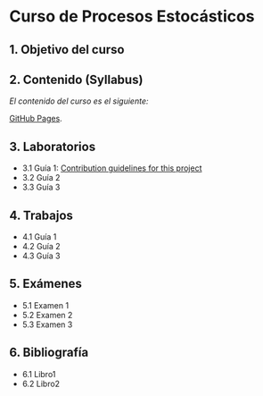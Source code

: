 # Curso de Procesos Estocásticos
## 1. Objetivo del curso
## 2. Contenido (Syllabus)
  
  *El contenido del curso es el siguiente:*
  
   [GitHub Pages](https://pages.github.com/).
  
   
## 3. Laboratorios
  * 3.1 Guía 1:  [Contribution guidelines for this project](docs/CONTRIBUTING.md)
  * 3.2 Guía 2
  * 3.3 Guía 3
## 4. Trabajos
  * 4.1 Guía 1
  * 4.2 Guía 2
  * 4.3 Guía 3
## 5. Exámenes
  * 5.1 Examen 1
  * 5.2 Examen 2
  * 5.3 Examen 3
## 6. Bibliografía
   *  6.1  Libro1
   *  6.2  Libro2



